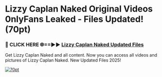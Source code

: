 # Lizzy Caplan Naked Original Videos 0nlyFans Leaked - Files Updated! (70pt)

<h3>🔴 CLICK HERE 🌐==►► <a href="https://tinyurl.com/yckcrads" rel="nofollow">Lizzy Caplan Naked Updated Files</a></h3>

Get Lizzy Caplan Naked and all content. Now you can access all videos and pictures of Lizzy Caplan Naked. New Updated Files 2025!

[![70pt](https://i.imgur.com/hpKpOFt.gif)](https://tinyurl.com/yckcrads)
